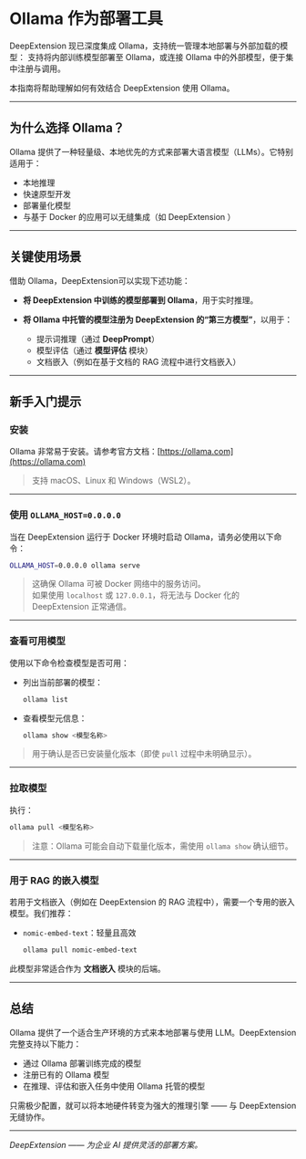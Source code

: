 # Ollama 作为部署工具

DeepExtension 现已深度集成 Ollama，支持统一管理本地部署与外部加载的模型：
支持将内部训练模型部署至 Ollama，或连接 Ollama 中的外部模型，便于集中注册与调用。

本指南将帮助理解如何有效结合 DeepExtension 使用 Ollama。

---

## 为什么选择 Ollama？

Ollama 提供了一种轻量级、本地优先的方式来部署大语言模型（LLMs）。它特别适用于：

- 本地推理
- 快速原型开发
- 部署量化模型
- 与基于 Docker 的应用可以无缝集成（如 DeepExtension ）

---

## 关键使用场景

借助 Ollama，DeepExtension可以实现下述功能：

- **将 DeepExtension 中训练的模型部署到 Ollama**，用于实时推理。
- **将 Ollama 中托管的模型注册为 DeepExtension 的“第三方模型”**，以用于：

    - 提示词推理（通过 **DeepPrompt**）
    - 模型评估（通过 **模型评估** 模块）
    - 文档嵌入（例如在基于文档的 RAG 流程中进行文档嵌入）

---

## 新手入门提示

### 安装

Ollama 非常易于安装。请参考官方文档：[https://ollama.com](https://ollama.com)

> 支持 macOS、Linux 和 Windows（WSL2）。

---

### 使用 `OLLAMA_HOST=0.0.0.0`

当在 DeepExtension 运行于 Docker 环境时启动 Ollama，请务必使用以下命令：

```bash
OLLAMA_HOST=0.0.0.0 ollama serve
```

> 这确保 Ollama 可被 Docker 网络中的服务访问。  
如果使用 `localhost` 或 `127.0.0.1`，将无法与 Docker 化的 DeepExtension 正常通信。

---

### 查看可用模型

使用以下命令检查模型是否可用：

- 列出当前部署的模型：
  ```bash
  ollama list
  ```

- 查看模型元信息：
  ```bash
  ollama show <模型名称>
  ```

> 用于确认是否已安装量化版本（即使 `pull` 过程中未明确显示）。

---

### 拉取模型

执行：
```bash
ollama pull <模型名称>
```

> 注意：Ollama 可能会自动下载量化版本，需使用 `ollama show` 确认细节。

---

### 用于 RAG 的嵌入模型

若用于文档嵌入（例如在 DeepExtension 的 RAG 流程中），需要一个专用的嵌入模型。我们推荐：

- `nomic-embed-text`：轻量且高效
  ```bash
  ollama pull nomic-embed-text
  ```

此模型非常适合作为 **文档嵌入** 模块的后端。

---

## 总结

Ollama 提供了一个适合生产环境的方式来本地部署与使用 LLM。DeepExtension 完整支持以下能力：

- 通过 Ollama 部署训练完成的模型
- 注册已有的 Ollama 模型
- 在推理、评估和嵌入任务中使用 Ollama 托管的模型

只需极少配置，就可以将本地硬件转变为强大的推理引擎 —— 与 DeepExtension 无缝协作。

---

*DeepExtension —— 为企业 AI 提供灵活的部署方案。*

